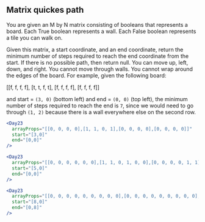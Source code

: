 ## Matrix quickes path

You are given an M by N matrix consisting of booleans that represents a board. Each True boolean represents a wall. Each False boolean represents a tile you can walk on.

Given this matrix, a start coordinate, and an end coordinate, return the minimum number of steps required to reach the end coordinate from the start. If there is no possible path, then return null. You can move up, left, down, and right. You cannot move through walls. You cannot wrap around the edges of the board.
For example, given the following board:

[[f, f, f, f],
[t, t, f, t],
[f, f, f, f],
[f, f, f, f]]

and start = `(3, 0)` (bottom left) and end = `(0, 0)` (top left), the minimum number of steps required to reach the end is `7`, since we would need to go through `(1, 2)` because there is a wall everywhere else on the second row.

```jsx
<Day23
  arrayProps="[[0, 0, 0, 0],[1, 1, 0, 1],[0, 0, 0, 0],[0, 0, 0, 0]]"
  start="[3,0]"
  end="[0,0]"
/>
```

```jsx
<Day23
  arrayProps="[[0, 0, 0, 0, 0, 0],[1, 1, 0, 1, 0, 0],[0, 0, 0, 0, 1, 1],[0, 0, 0, 0, 1, 0], [1, 1, 0, 0, 1, 1], [0, 0, 0, 1, 1, 1]]"
  start="[5,0]"
  end="[0,0]"
/>
```

```jsx
<Day23
  arrayProps="[[0, 0, 0, 0, 0, 0, 0, 0, 0],[0, 0, 0, 0, 0, 0, 0, 0, 0],[0, 0, 0, 0, 0, 0, 0, 0, 0],[0, 0, 0, 0, 0, 0, 0, 0, 0],[0, 0, 0, 0, 0, 0, 0, 0, 0],[0, 0, 0, 0, 0, 0, 0, 0, 0],[0, 0, 0, 0, 0, 0, 0, 0, 0],[0, 0, 0, 0, 0, 0, 0, 0, 0],[0, 0, 0, 0, 0, 0, 0, 0, 0]]"
  start="[8,0]"
  end="[0,8]"
/>
```
